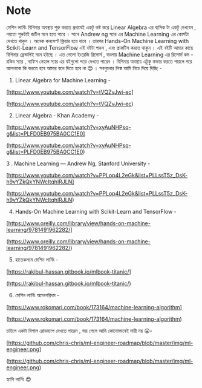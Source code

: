 # Note


মেশিন লার্নিং বিগিনার অবস্থায় শুরু করতে প্রথমেই একটু কষ্ট করে Linear Algebra এর ব্যসিক টা একটু দেখবেন ,
নয়তো শুরুটাই জটিল মনে হতে পারে । সাথে Andrew ng স্যার এর Machine Learning এর কোর্সটা দেখতে থাকুন ।
অনেক কনসেপ্ট ক্লিয়ার হয়ে যাবে । তারপর Hands-On Machine Learning with Scikit-Learn and TensorFlow এই বইটা পরুন ,
এবং প্রাকটিস করতে থাকুন । এই বইটি আমার কাছে বিগিনার ফ্রেন্ডলিই  মনে হইছে । এত গেলো ইংরেজি রিসোর্স , 
বাংলায় Machine Learning  এর রিসোর্স কম - রকিব স্যার , নাফিস নেহাল স্যার এর বইগুলো পড়ে দেখতে পারেন ।
বিগিনার অবস্থায় এটুকু কভার করতে পারলে পরে আপনাকে কি করতে হবে আমার বলে দিতে হবে না 😊 ।
সবগুলোর লিঙ্ক আমি নিচে দিয়ে দিচ্ছি -


1. Linear Algebra for Machine Learning - 

[https://www.youtube.com/watch?v=tVQZvJwi-ec]

(https://www.youtube.com/watch?v=tVQZvJwi-ec)

2. Linear Algebra - Khan Academy - 

[https://www.youtube.com/watch?v=xyAuNHPsq-g&list=PLFD0EB975BA0CC1E0]

(https://www.youtube.com/watch?v=xyAuNHPsq-g&list=PLFD0EB975BA0CC1E0)


3 . Machine Learning — Andrew Ng, Stanford University - 

[https://www.youtube.com/watch?v=PPLop4L2eGk&list=PLLssT5z_DsK-h9vYZkQkYNWcItqhlRJLN]

(https://www.youtube.com/watch?v=PPLop4L2eGk&list=PLLssT5z_DsK-h9vYZkQkYNWcItqhlRJLN)


4. Hands-On Machine Learning with Scikit-Learn and TensorFlow - 

[https://www.oreilly.com/library/view/hands-on-machine-learning/9781491962282/]

(https://www.oreilly.com/library/view/hands-on-machine-learning/9781491962282/)


5. হাতেকলমে মেশিন লার্নিং - 

[https://rakibul-hassan.gitbook.io/mlbook-titanic/]

(https://rakibul-hassan.gitbook.io/mlbook-titanic/)


6. মেশিন লার্নিং অ্যালগরিদম - 

[https://www.rokomari.com/book/173164/machine-learning-algorithm]

(https://www.rokomari.com/book/173164/machine-learning-algorithm)


চাইলে একটা বিশাল রোডম্যাপ দেখতে পারেন , ভয় পেলে আমি কোনোভাবেই দায়ী নয় 😜- 


[https://github.com/chris-chris/ml-engineer-roadmap/blob/master/img/ml-engineer.png]

(https://github.com/chris-chris/ml-engineer-roadmap/blob/master/img/ml-engineer.png)

হ্যাপি লার্নিং 😍

